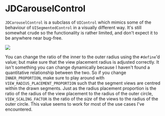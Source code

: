 JDCarouselControl
=================

`JDCarouselControl` is a subclass of `UIControl` which mimics some of the behaviour of `UISegmentedControl` in a visually different way. It's still somewhat crude so the functionality is rather limited, and don't expect it to be anywhere near bug-free.

![](http://s16.postimg.org/rvgpe3byt/Browser_Preview_tmp_2.gif)

You can change the ratio of the inner to the outer radius using the `#define`'d value; but make sure that the view placement radius is adjusted correctly. It isn't something you can change dynamically because I haven't found a quantitative relationship between the two. So if you change `INNER_PROPORTION`, make sure to play around with `VIEW_RADIUS_PLACEMENT_PROPORTION` such that the segment views are centred within the drawn segments. Just as the radius placement proportion is the ratio of the radius of the view placement to the radius of the outer circle, `VIEW_SCALING_FACTOR` is the ratio of the *size* of the views to the radius of the outer circle. This value seems to work for most of the use cases I've encountered.




